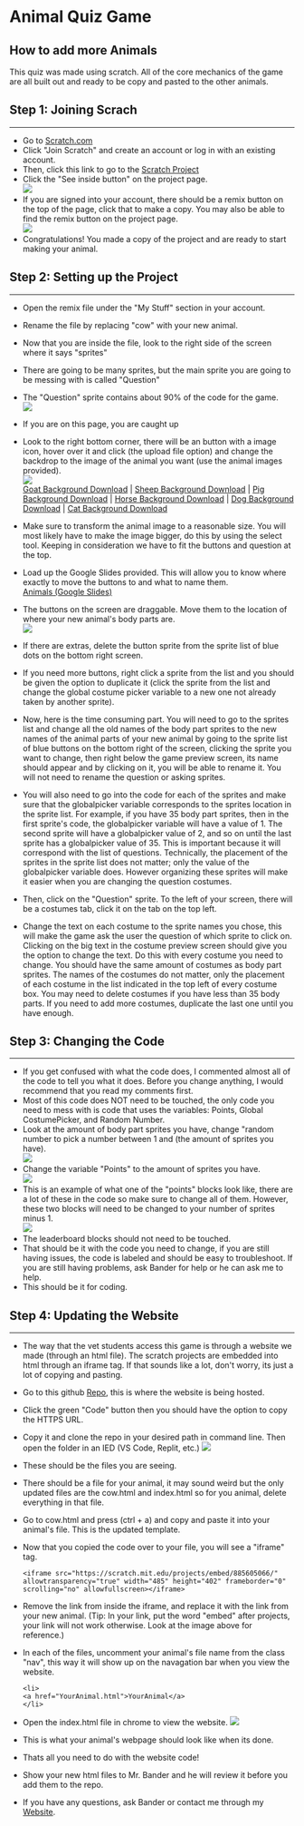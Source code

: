 # Animal Quiz Game

## How to add more Animals
This quiz was made using scratch. All of the core mechanics of the game are all built out and ready to be copy and pasted to the other animals.


## Step 1: Joining Scrach <br>
---
- Go to <a href="https://scratch.mit.edu">Scratch.com</a>
- Click "Join Scratch" and create an account or log in with an existing account.
- Then, click this link to go to the [Scratch Project](https://scratch.mit.edu/projects/885605066)
- Click the "See inside button" on the project page.<br>
![ ](ImagesforMarkdown/seeinside.png)
- If you are signed into your account, there should be a remix button on the top of the page, click that to make a copy. You may also be able to find the remix button on the project page.<br>
![ ](ImagesforMarkdown/remix.png)
- Congratulations! You made a copy of the project and are ready to start making your animal.

  
## Step 2: Setting up the Project <br>
---
- Open the remix file under the "My Stuff" section in your account.
- Rename the file by replacing "cow" with your new animal.
- Now that you are inside the file, look to the right side of the screen where it says "sprites"
- There are going to be many sprites, but the main sprite you are going to be messing with is called "Question"
- The "Question" sprite contains about 90% of the code for the game. <br>
![ ](ImagesforMarkdown/mainpage.png)

- If you are on this page, you are caught up
- Look to the right bottom corner, there will be an button with a image icon, hover over it and click (the upload file option) and change the backdrop to the image of the animal you want (use the animal images provided). <br>
![ ](ImagesforMarkdown/uploadimage.PNG) <br>
  <a href="ImagesforMarkdown/goat.PNG" download>Goat Background Download</a> | <a href="ImagesforMarkdown/sheep.PNG" download>Sheep Background Download</a> | <a href="ImagesforMarkdown/pig.PNG" download>Pig Background Download</a> | <a href="ImagesforMarkdown/Horse.png" download>Horse Background Download</a> | <a href="ImagesforMarkdown/dog.png" download>Dog Background Download</a> | <a href="ImagesforMarkdown/cat.png" download>Cat Background Download</a>

- Make sure to transform the animal image to a reasonable size. You will most likely have to make the image bigger, do this by using the select tool. Keeping in consideration we have to fit the buttons and question at the top.
- Load up the Google Slides provided. This will allow you to know where exactly to move the buttons to and what to name them. <br>
  [Animals (Google Slides)](https://docs.google.com/presentation/d/1W9TLpBbRJW16OxwPiJRk59h7bLMFIbT_2sgsnoBHBMQ/edit?usp=sharing)
- The buttons on the screen are draggable. Move them to the location of where your new animal's body parts are.<br>
![ ](ImagesforMarkdown/movebutton.png)
- If there are extras, delete the button sprite from the sprite list of blue dots on the bottom right screen.
- If you need more buttons, right click a sprite from the list and you should be given the option to duplicate it (click the sprite from the list and change the global costume picker variable to a new one not already taken by another sprite).
- Now, here is the time consuming part. You will need to go to the sprites list and change all the old names of the body part sprites to the new names of the animal parts of your new animal by going to the sprite list of blue buttons on the bottom right of the screen, clicking the sprite you want to change, then right below the game preview screen, its name should appear and by clicking on it, you will be able to rename it. You will not need to rename the question or asking sprites.
- You will also need to go into the code for each of the sprites and make sure that the globalpicker variable corresponds to the sprites location in the sprite list. For example, if you have 35 body part sprites, then in the first sprite's code, the globalpicker variable will have a value of 1. The second sprite will have a globalpicker value of 2, and so on until the last sprite has a globalpicker value of 35. This is important because it will correspond with the list of questions. Technically, the placement of the sprites in the sprite list does not matter; only the value of the globalpicker variable does. However organizing these sprites will make it easier when you are changing the question costumes.  
- Then, click on the "Question" sprite. To the left of your screen, there will be a costumes tab, click it on the tab on the top left.
- Change the text on each costume to the sprite names you chose, this will make the game ask the user the question of which sprite to click on. Clicking on the big text in the costume preview screen should give you the option to change the text. Do this with every costume you need to change. You should have the same amount of costumes as body part sprites. The names of the costumes do not matter, only the placement of each costume in the list indicated in the top left of every costume box. You may need to delete costumes if you have less than 35 body parts. If you need to add more costumes, duplicate the last one until you have enough.


## Step 3: Changing the Code <br>
---
- If you get confused with what the code does, I commented almost all of the code to tell you what it does. Before you change anything, I would recommend that you read my comments first.
- Most of this code does NOT need to be touched, the only code you need to mess with is code that uses the variables: Points, Global CostumePicker, and Random Number.
- Look at the amount of body part sprites you have, change "random number to pick a number between 1 and (the amount of sprites you have).<br>
  ![ ](ImagesforMarkdown/random.png)
- Change the variable "Points" to the amount of sprites you have.<br>
  ![ ](ImagesforMarkdown/points.png)
- This is an example of what one of the "points" blocks look like, there are a lot of these in the code so make sure to change all of them. However, these two blocks will need to be changed to your number of sprites minus 1.<br>
  ![ ](ImagesforMarkdown/otherpoints.png)
- The leaderboard blocks should not need to be touched.
- That should be it with the code you need to change, if you are still having issues, the code is labeled and should be easy to troubleshoot. If you are still having problems, ask Bander for help or he can ask me to help.
- This should be it for coding.


## Step 4: Updating the Website <br>
---
- The way that the vet students access this game is through a website we made (through an html file). The scratch projects are embedded into html through an iframe tag. If that sounds like a lot, don't worry, its just a lot of copying and pasting.
- Go to this github [Repo](https://github.com/SICTCCS/AnimalQuiz), this is where the website is being hosted.
- Click the green "Code" button then you should have the option to copy the HTTPS URL.
- Copy it and clone the repo in your desired path in command line. Then open the folder in an IED (VS Code, Replit, etc.)
![ ](ImagesforMarkdown/codeimg.png)

- These should be the files you are seeing.
- There should be a file for your animal, it may sound weird but the only updated files are the cow.html and index.html so for you animal, delete everything in that file.
- Go to cow.html and press (ctrl + a) and copy and paste it into your animal's file. This is the updated template.
- Now that you copied the code over to your file, you will see a "iframe" tag.
  ```
  <iframe src="https://scratch.mit.edu/projects/embed/885605066/" allowtransparency="true" width="485" height="402" frameborder="0" scrolling="no" allowfullscreen></iframe>
  ```
- Remove the link from inside the iframe, and replace it with the link from your new animal. (Tip: In your link, put the word "embed" after projects, your link will not work otherwise. Look at the image above for reference.)
- In each of the files, uncomment your animal's file name from the class "nav", this way it will show up on the navagation bar when you view the website.
  ```
  <li>
  <a href="YourAnimal.html">YourAnimal</a>
  </li>
  ```
- Open the index.html file in chrome to view the website.
![ ](ImagesforMarkdown/cow.png)
- This is what your animal's webpage should look like when its done.
- Thats all you need to do with the website code!
- Show your new html files to Mr. Bander and he will review it before you add them to the repo.
- If you have any questions, ask Bander or contact me through my [Website](https://andrewscheller2006.github.io/Portfolio/contact.html).
